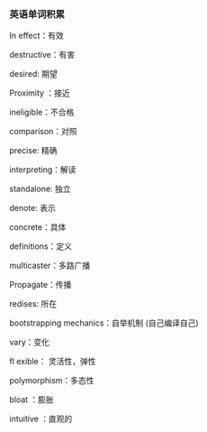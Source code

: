 ### 英语单词积累

In effect：有效

destructive：有害

desired: 期望

Proximity ：接近

ineligible：不合格

comparison：对照

precise: 精确

interpreting：解读

standalone: 独立

denote: 表示

concrete：具体

definitions：定义

multicaster：多路广播

Propagate：传播

redises: 所在

bootstrapping mechanics：自举机制 (自己编译自己)

vary：变化

fl exible： 灵活性，弹性

polymorphism：多态性

bloat ：膨胀

intuitive ：直观的

